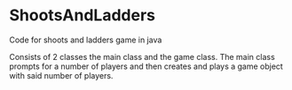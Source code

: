 # ShootsAndLadders
Code for shoots and ladders game in java

Consists of 2 classes the main class and the game class.
The main class prompts for a number of players and then creates and plays a game object with said number of players.
